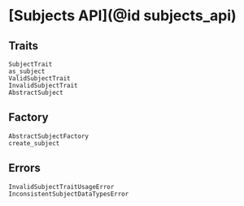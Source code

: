 # [Subjects API](@id subjects_api)

## Traits

```@docs
SubjectTrait
as_subject  
ValidSubjectTrait
InvalidSubjectTrait
AbstractSubject
```

## Factory

```@docs
AbstractSubjectFactory
create_subject
```

## Errors

```@docs
InvalidSubjectTraitUsageError
InconsistentSubjectDataTypesError
```
